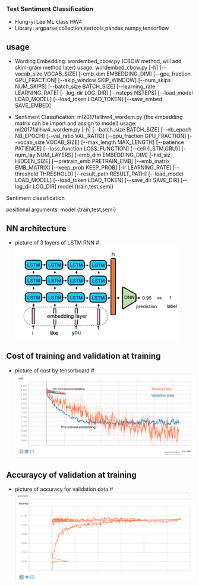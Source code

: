 
### Text Sentiment Classification
* Hung-yi Lee ML class HW4
* Library: argparse,collection,itertools,pandas,numpy,tensorflow 

## usage
* Wording Embedding: wordembed_cbow.py (CBOW method, will add skim-gram method later)
usage: wordembed_cbow.py [-h] [--vocab_size VOCAB_SIZE]
                         [-emb_dim EMBEDDING_DIM]
                         [--gpu_fraction GPU_FRACTION]
                         [--skip_window SKIP_WINDOW] [--num_skips NUM_SKIPS]
                         [--batch_size BATCH_SIZE]
                         [--learning_rate LEARNING_RATE] [--log_dir LOG_DIR]
                         [--nsteps NSTEPS] [--load_model LOAD_MODEL]
                         [--load_token LOAD_TOKEN] [--save_embed SAVE_EMBED]

* Sentiment Classification: ml2017fallhw4_wordem.py (the embedding matrix can be import and assign to model)
usage: ml2017fallhw4_wordem.py [-h] [--batch_size BATCH_SIZE]
                               [--nb_epoch NB_EPOCH] [--val_ratio VAL_RATIO]
                               [--gpu_fraction GPU_FRACTION]
                               [--vocab_size VOCAB_SIZE]
                               [--max_length MAX_LENGTH] [--patience PATIENCE]
                               [--loss_function LOSS_FUNCTION]
                               [--cell {LSTM,GRU}] [-num_lay NUM_LAYERS]
                               [-emb_dim EMBEDDING_DIM] [-hid_siz HIDDEN_SIZE]
                               [--pretrain_emb PRETRAIN_EMB]
                               [--emb_matrix EMB_MATRIX]
                               [--keep_prob KEEP_PROB] [-lr LEARNING_RATE]
                               [--threshold THRESHOLD]
                               [--result_path RESULT_PATH]
                               [--load_model LOAD_MODEL]
                               [--load_token LOAD_TOKEN] [--save_dir SAVE_DIR]
                               [--log_dir LOG_DIR]
                               model {train,test,semi}

Sentiment classification

positional arguments:
  model
  {train,test,semi}

## NN architecture
* picture of 3 layers of LSTM RNN
#![RNN architeture](https://github.com/MLTAIWAN/Hung-yi-Lee2017spring/blob/kunxian/hw4/plots/architeture.jpg "3 layers LSTM")

## Cost of training and validation at training
* picture of cost by tensorboard
#![cost](https://github.com/MLTAIWAN/Hung-yi-Lee2017spring/blob/kunxian/hw4/plots/cost_trainvalid.png "cost function during training")

## Accuraycy of validation at training
* picture of accuracy for validation data
#![accuracy](https://github.com/MLTAIWAN/Hung-yi-Lee2017spring/blob/kunxian/hw4/plots/accuracy_valid.png "accuracy function during training")
